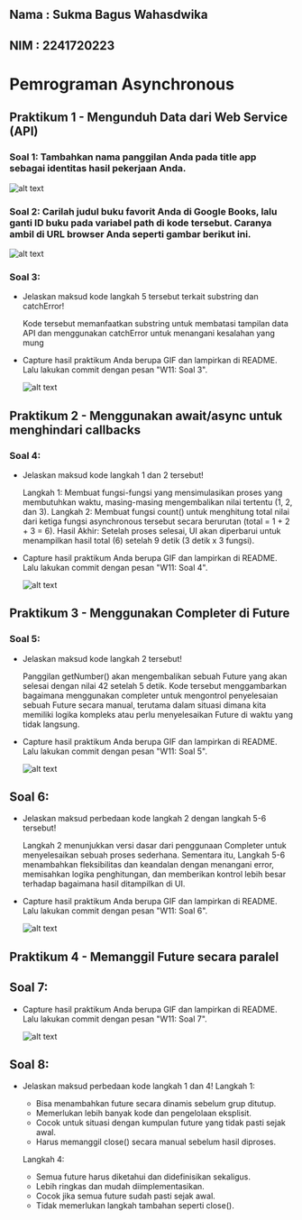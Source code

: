## **Nama : Sukma Bagus Wahasdwika**

## **NIM  : 2241720223**

# **Pemrograman Asynchronous**

## **Praktikum 1 - Mengunduh Data dari Web Service (API)**

### **Soal 1: Tambahkan nama panggilan Anda pada title app sebagai identitas hasil pekerjaan Anda.**

![alt text](image.png)

### **Soal 2: Carilah judul buku favorit Anda di Google Books, lalu ganti ID buku pada variabel path di kode tersebut. Caranya ambil di URL browser Anda seperti gambar berikut ini.**

![alt text](image-1.png)

### **Soal 3:**
* Jelaskan maksud kode langkah 5 tersebut terkait substring dan catchError!

    Kode tersebut memanfaatkan substring untuk membatasi tampilan data API dan menggunakan catchError untuk menangani kesalahan yang mung
* Capture hasil praktikum Anda berupa GIF dan lampirkan di README. Lalu lakukan commit dengan pesan "W11: Soal 3".

    ![alt text](image-2.png)

## **Praktikum 2 - Menggunakan await/async untuk menghindari callbacks**

### **Soal 4:**
* Jelaskan maksud kode langkah 1 dan 2 tersebut!

    Langkah 1: Membuat fungsi-fungsi yang mensimulasikan proses yang membutuhkan waktu, masing-masing mengembalikan nilai tertentu (1, 2, dan 3).
    Langkah 2: Membuat fungsi count() untuk menghitung total nilai dari ketiga fungsi asynchronous tersebut secara berurutan (total = 1 + 2 + 3 = 6).
    Hasil Akhir: Setelah proses selesai, UI akan diperbarui untuk menampilkan hasil total (6) setelah 9 detik (3 detik x 3 fungsi).

* Capture hasil praktikum Anda berupa GIF dan lampirkan di README. Lalu lakukan commit dengan pesan "W11: Soal 4".

    ![alt text](gif/praktikum2.gif)


## **Praktikum  3 - Menggunakan Completer di Future**

### **Soal 5:**
* Jelaskan maksud kode langkah 2 tersebut!

    Panggilan getNumber() akan mengembalikan sebuah Future yang akan selesai dengan nilai 42 setelah 5 detik.
    Kode tersebut menggambarkan bagaimana menggunakan completer untuk mengontrol penyelesaian sebuah Future secara manual, terutama dalam situasi dimana kita memiliki logika kompleks atau perlu menyelesaikan Future di waktu yang tidak langsung.

* Capture hasil praktikum Anda berupa GIF dan lampirkan di README. Lalu lakukan commit dengan pesan "W11: Soal 5".

    ![alt text](gif/praktikum3.gif)

## **Soal 6:**
* Jelaskan maksud perbedaan kode langkah 2 dengan langkah 5-6 tersebut!

    Langkah 2 menunjukkan versi dasar dari penggunaan Completer untuk menyelesaikan sebuah proses sederhana. Sementara itu, Langkah 5-6 menambahkan fleksibilitas dan keandalan dengan menangani error, memisahkan logika penghitungan, dan memberikan kontrol lebih besar terhadap bagaimana hasil ditampilkan di UI.

* Capture hasil praktikum Anda berupa GIF dan lampirkan di README. Lalu lakukan commit dengan pesan "W11: Soal 6".

    ![alt text](gif/praktikum3.1.gif)


## **Praktikum  4 - Memanggil Future secara paralel**

## **Soal 7:**
* Capture hasil praktikum Anda berupa GIF dan lampirkan di README. Lalu lakukan commit dengan pesan "W11: Soal 7".

    ![alt text](gif/praktikum4.gif)

## **Soal 8:**
* Jelaskan maksud perbedaan kode langkah 1 dan 4!
    Langkah 1:
    - Bisa menambahkan future secara dinamis sebelum grup ditutup.	
    - Memerlukan lebih banyak kode dan pengelolaan eksplisit.
    - 	Cocok untuk situasi dengan kumpulan future yang tidak pasti sejak awal.
    - Harus memanggil close() secara manual sebelum hasil diproses.	

    Langkah 4:
    - Semua future harus diketahui dan didefinisikan sekaligus.
    - Lebih ringkas dan mudah diimplementasikan.
    - Cocok jika semua future sudah pasti sejak awal.
	- Tidak memerlukan langkah tambahan seperti close().